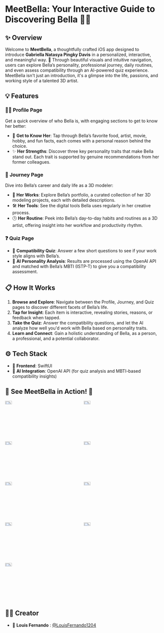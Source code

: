 # MeetBella: Your Interactive Guide to Discovering Bella 🌸📱

## ✨ Overview
Welcome to **MeetBella**, a thoughtfully crafted iOS app designed to introduce **Gabriella Natasya Pingky Davis** in a personalized, interactive, and meaningful way. 🌟
Through beautiful visuals and intuitive navigation, users can explore Bella’s personality, professional journey, daily routines, and even assess compatibility through an AI-powered quiz experience.
MeetBella isn't just an introduction, it's a glimpse into the life, passions, and working style of a talented 3D artist.

## 💡 Features
### 🧍‍♀️ **Profile Page**
Get a quick overview of who Bella is, with engaging sections to get to know her better:
* 💖 **Get to Know Her**: Tap through Bella’s favorite food, artist, movie, hobby, and fun facts, each comes with a personal reason behind the choice.
* ✨ **Her Strengths**: Discover three key personality traits that make Bella stand out. Each trait is supported by genuine recommendations from her former colleagues.

### 🌱 **Journey Page**
Dive into Bella’s career and daily life as a 3D modeler:
* 🎨 **Her Works**: Explore Bella’s portfolio, a curated collection of her 3D modeling projects, each with detailed descriptions.
* 🛠️ **Her Tools**: See the digital tools Bella uses regularly in her creative process.
* 🕒 **Her Routine**: Peek into Bella’s day-to-day habits and routines as a 3D artist, offering insight into her workflow and productivity rhythm.

### ❓ **Quiz Page**
* 🧩 **Compatibility Quiz**: Answer a few short questions to see if your work style aligns with Bella’s.
* 🧠 **AI Personality Analysis**: Results are processed using the OpenAI API and matched with Bella’s MBTI (ISTP-T) to give you a compatibility assessment.

## 📋 How It Works
1. **Browse and Explore**: Navigate between the Profile, Journey, and Quiz pages to discover different facets of Bella’s life.
2. **Tap for Insight**: Each item is interactive, revealing stories, reasons, or feedback when tapped.
3. **Take the Quiz**: Answer the compatibility questions, and let the AI analyze how well you'd work with Bella based on personality traits.
4. **Learn and Connect**: Gain a holistic understanding of Bella, as a person, a professional, and a potential collaborator.

## ⚙️ Tech Stack
* 📱 **Frontend**: SwiftUI
* 🧠 **AI Integration**: OpenAI API (for quiz analysis and MBTI-based compatibility insights)

## 🌟 See MeetBella in Action! 📸  
<div style="display: grid; grid-template-columns: repeat(2, 1fr); gap: 10px;">  
    <img src="https://drive.google.com/uc?id=1OnUJXIecGKFdpbS-WaCA3F94IenT_Jja" alt="Screenshot 1" style="width: 30%;"/>  
    <img src="https://drive.google.com/uc?id=1ugOSod0wnNS7p76GIa6Tdtc5LNvKLorQ" alt="Screenshot 2" style="width: 30%;"/>  
    <img src="https://drive.google.com/uc?id=1rx4rJBohMQ8XXd8UQlHqUeGAYtcxdmDQ" alt="Screenshot 3" style="width: 30%;"/>  
    <img src="https://drive.google.com/uc?id=1Ic7a-x40ZvgQsbnLO3O-NTc2h63gGJ_o" alt="Screenshot 4" style="width: 30%;"/>  
    <img src="https://drive.google.com/uc?id=12KgetLT9zg1CT0feOyywW8QharRMuS1q" alt="Screenshot 5" style="width: 30%;"/> 
    <img src="https://drive.google.com/uc?id=1M67zoxEV0Wkg1F4ahyPzT-qO9ngkysf9" alt="Screenshot 6" style="width: 30%;"/> 
    <img src="https://drive.google.com/uc?id=1Lr_Z-2xVLSwQrMyXzE65jGQcmXud4TIq" alt="Screenshot 7" style="width: 30%;"/> 
    <img src="https://drive.google.com/uc?id=18pdBMBVwZbg0Oq6KCkGiJakj5qoqqqag" alt="Screenshot 8" style="width: 30%;"/> 
    <img src="https://drive.google.com/uc?id=1-k3KbRkFRA2Bo6ywQMsmL3Ib6Dgs4swZ" alt="Screenshot 9" style="width: 30%;"/> 
</div>  

## 👨‍💻 Creator
* 🧑 **Louis Fernando** : [@LouisFernando1204](https://github.com/LouisFernando1204)
